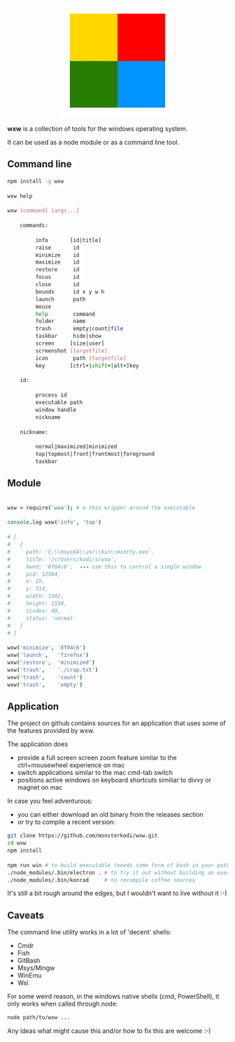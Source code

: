 
<p align="center"><img src="img/about.png" width=256 height=256></p>

**wxw** is a collection of tools for the windows operating system.

It can be used as a node module or as a command line tool.

## Command line

```sh
npm install -g wxw

wxw help

wxw [command] [args...]

    commands:

         info       [id|title]
         raise       id
         minimize    id
         maximize    id
         restore     id
         focus       id
         close       id
         bounds      id x y w h
         launch      path
         mouse
         help        command
         folder      name
         trash       empty|count|file
         taskbar     hide|show
         screen     [size|user]
         screenshot [targetfile]
         icon        path [targetfile]
         key        [ctrl+|shift+|alt+]key

    id:

         process id
         executable path
         window handle
         nickname

    nickname:

         normal|maximized|minimized
         top|topmost|front|frontmost|foreground
         taskbar

```

## Module

```coffeescript

wxw = require('wxw'); # a thin wrapper around the executable

console.log wxw('info', 'top')

# [
#   {
#     path: 'C:\\msys64\\usr\\bin\\mintty.exe',
#     title: '/c/Users/kodi/s/wxw',
#     hwnd: '8f04c6',  ◂◂◂ use this to control a single window
#     pid: 12384,
#     x: 15,
#     y: 314,
#     width: 1302,
#     height: 1530,
#     zindex: 40,
#     status: 'normal'
#   }
# ]

wxw('minimize', '8f04c6')
wxw('launch',   'firefox')
wxw('restore',  'minimized')
wxw('trash',    './crap.txt')
wxw('trash',    'count')
wxw('trash',    'empty')

```

## Application

The project on github contains sources for an application that uses some of the features provided by wxw. 

The application does

- provide a full screen screen zoom feature similar to the ctrl+mousewheel experience on mac
- switch applications similar to the mac cmd-tab switch
- positions active windows on keyboard shortcuts similiar to divvy or magnet on mac

In case you feel adventurous: 

- you can either download an old binary from the releases section
- or try to compile a recent version:

```sh
git clone https://github.com/monsterkodi/wxw.git
cd wxw
npm install

npm run win # to build executable (needs some form of bash in your path)
./node_modules/.bin/electron . # to try it out without building an executable
./node_modules/.bin/konrad     # to recompile coffee sources
```

It's still a bit rough around the edges, but I wouldn't want to live without it :-)

## Caveats

The command line utility works in a lot of 'decent' shells:

- Cmdr
- Fish
- GitBash
- Msys/Mingw
- WinEmu
- Wsl

For some weird reason, in the windows native shells (cmd, PowerShell), it only works when called through node:

```sh
node path/to/wxw ...
```

Any ideas what might cause this and/or how to fix this are welcome :-)





